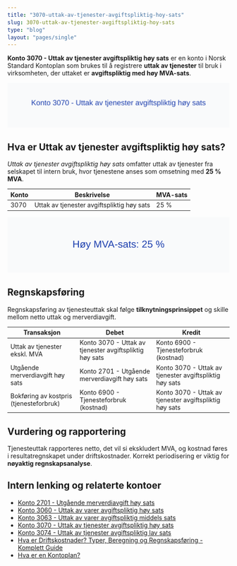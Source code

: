 ```yaml
---
title: "3070-uttak-av-tjenester-avgiftspliktig-hoy-sats"
slug: 3070-uttak-av-tjenester-avgiftspliktig-hoy-sats
type: "blog"
layout: "pages/single"
---
```


**Konto 3070 - Uttak av tjenester avgiftspliktig høy sats** er en konto i Norsk Standard Kontoplan som brukes til å registrere **uttak av tjenester** til bruk i virksomheten, der uttaket er **avgiftspliktig med høy MVA-sats**.

![Illustrasjon av konto 3070 Uttak av tjenester avgiftspliktig høy sats](3070-uttak-av-tjenester-avgiftspliktig-hoy-sats-image.svg)

## Hva er Uttak av tjenester avgiftspliktig høy sats?

*Uttak av tjenester avgiftspliktig høy sats* omfatter uttak av tjenester fra selskapet til intern bruk, hvor tjenestene anses som omsetning med **25 % MVA**.

| Konto | Beskrivelse                                             | MVA-sats |
|-------|---------------------------------------------------------|----------|
| 3070  | Uttak av tjenester avgiftspliktig høy sats              | 25 %     |

![Høy MVA-sats: 25 %](3070-mva-hoy-sats.svg)

## Regnskapsføring

Regnskapsføring av tjenesteuttak skal følge **tilknytningsprinsippet** og skille mellom netto uttak og merverdiavgift.

| Transaksjon                                  | Debet                                                | Kredit                                                |
|----------------------------------------------|------------------------------------------------------|-------------------------------------------------------|
| Uttak av tjenester ekskl. MVA                | Konto 3070 - Uttak av tjenester avgiftspliktig høy sats | Konto 6900 - Tjenesteforbruk (kostnad)               |
| Utgående merverdiavgift høy sats             | Konto 2701 - Utgående merverdiavgift høy sats         | Konto 3070 - Uttak av tjenester avgiftspliktig høy sats |
| Bokføring av kostpris (tjenesteforbruk)      | Konto 6900 - Tjenesteforbruk (kostnad)                | Konto 3070 - Uttak av tjenester avgiftspliktig høy sats |

## Vurdering og rapportering

Tjenesteuttak rapporteres netto, det vil si ekskludert MVA, og kostnad føres i resultatregnskapet under driftskostnader. Korrekt periodisering er viktig for **nøyaktig regnskapsanalyse**.

## Intern lenking og relaterte kontoer

* [Konto 2701 - Utgående merverdiavgift høy sats](/blogs/kontoplan/2701-utgaende-merverdiavgift-hoy-sats "Konto 2701 - Utgående merverdiavgift høy sats")
* [Konto 3060 - Uttak av varer avgiftspliktig høy sats](/blogs/kontoplan/3060-uttak-av-varer-avgiftspliktig-hoy-sats "Konto 3060 - Uttak av varer avgiftspliktig høy sats")
* [Konto 3063 - Uttak av varer avgiftspliktig middels sats](/blogs/kontoplan/3063-uttak-av-varer-avgiftspliktig-middels-sats "Konto 3063 - Uttak av varer avgiftspliktig middels sats")
* [Konto 3070 - Uttak av tjenester avgiftspliktig høy sats](/blogs/kontoplan/3070-uttak-av-tjenester-avgiftspliktig-hoy-sats "Konto 3070 - Uttak av tjenester avgiftspliktig høy sats")
* [Konto 3074 - Uttak av tjenester avgiftspliktig lav sats](/blogs/kontoplan/3074-uttak-av-tjenester-avgiftspliktig-lav-sats "Konto 3074 - Uttak av tjenester avgiftspliktig lav sats")
* [Hva er Driftskostnader? Typer, Beregning og Regnskapsføring - Komplett Guide](/blogs/regnskap/hva-er-driftskostnader "Hva er Driftskostnader? Typer, Beregning og Regnskapsføring - Komplett Guide")
* [Hva er en Kontoplan?](/blogs/regnskap/hva-er-kontoplan "Hva er en Kontoplan? Komplett Guide til Kontoplaner i Norsk Regnskap")
